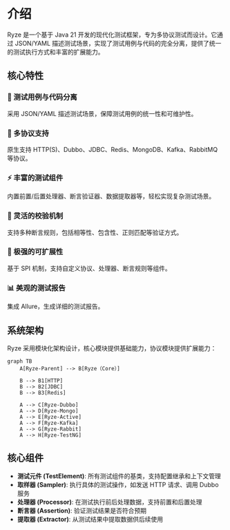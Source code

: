 # 介绍

Ryze 是一个基于 Java 21 开发的现代化测试框架，专为多协议测试而设计。它通过 JSON/YAML
描述测试场景，实现了测试用例与代码的完全分离，提供了统一的测试执行方式和丰富的扩展能力。

## 核心特性

### 🎯 测试用例与代码分离

采用 JSON/YAML 描述测试场景，保障测试用例的统一性和可维护性。

### 🔧 多协议支持

原生支持 HTTP(S)、Dubbo、JDBC、Redis、MongoDB、Kafka、RabbitMQ 等协议。

### ⚡ 丰富的测试组件

内置前置/后置处理器、断言验证器、数据提取器等，轻松实现复杂测试场景。

### 🎨 灵活的校验机制

支持多种断言规则，包括相等性、包含性、正则匹配等验证方式。

### 🚀 极强的可扩展性

基于 SPI 机制，支持自定义协议、处理器、断言规则等组件。

### 📊 美观的测试报告

集成 Allure，生成详细的测试报告。

## 系统架构

Ryze 采用模块化架构设计，核心模块提供基础能力，协议模块提供扩展能力：

```mermaid
graph TB
    A[Ryze-Parent] --> B[Ryze（Core）]
    
    B --> B1[HTTP]
    B --> B2[JDBC]
    B --> B3[Redis]
    
    A --> C[Ryze-Dubbo]
    A --> D[Ryze-Mongo]
    A --> E[Ryze-Active]
    A --> F[Ryze-Kafka]
    A --> G[Ryze-Rabbit]
    A --> H[Ryze-TestNG]
```

## 核心组件

- **测试元件 (TestElement)**: 所有测试组件的基类，支持配置继承和上下文管理
- **取样器 (Sampler)**: 执行具体的测试操作，如发送 HTTP 请求、调用 Dubbo 服务
- **处理器 (Processor)**: 在测试执行前后处理数据，支持前置和后置处理
- **断言器 (Assertion)**: 验证测试结果是否符合预期
- **提取器 (Extractor)**: 从测试结果中提取数据供后续使用


